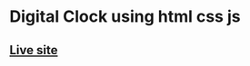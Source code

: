# Digital Clock using html css js

## <a href="https://daffaliefalza/github.io/digital-clock">Live site</a>
